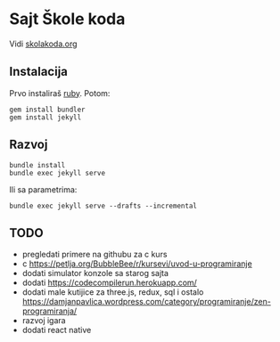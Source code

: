 # Sajt Škole koda

Vidi [skolakoda.org](https://skolakoda.org/)

## Instalacija

Prvo instaliraš [ruby](https://rubyinstaller.org/downloads/). Potom:

```
gem install bundler
gem install jekyll
```

## Razvoj

```
bundle install
bundle exec jekyll serve
```

Ili sa parametrima:
```
bundle exec jekyll serve --drafts --incremental
```

## TODO

- pregledati primere na githubu za c kurs
- c https://petlja.org/BubbleBee/r/kursevi/uvod-u-programiranje
- dodati simulator konzole sa starog sajta
- dodati https://codecompilerun.herokuapp.com/
- dodati male kutijice za three.js, redux, sql i ostalo
https://damjanpavlica.wordpress.com/category/programiranje/zen-programiranja/
- razvoj igara
- dodati react native

<!--
slike:
https://cdn.programiz.com/sites/tutorial2program/files/Arrays-C%2B%2B.jpg
https://pixabay.com/en/children-win-success-video-game-593313/
https://pixabay.com/en/apple-brick-wall-computer-cup-1854101/
https://pixabay.com/en/apple-computer-cup-electronics-1853306/
https://pixabay.com/en/cyber-glasses-virtual-virtual-world-1938449/
https://damjanpavlica.files.wordpress.com/2014/04/stari-programer.jpg
https://cdn-images-1.medium.com/max/2000/1*rJr_bOm3mD5V8_C5JaPrsQ.jpeg
-->
